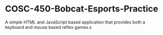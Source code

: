 # COSC-450-Bobcat-Esports-Practice
A simple HTML and JavaScript based application that provides both a keyboard and mouse based reflex games.s
